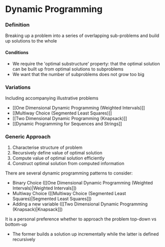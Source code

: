 # Dynamic Programming
### Definition
Breaking up a problem into a series of overlapping sub-problems and build up solutions to the whole
#### Conditions
- We require the 'optimal substructure' property: that the optimal solution can be built up from optimal solutions to subproblems
- We want that the number of subproblems does not grow too big
### Variations
Including accompanying illustrative problems
- [[One Dimensional Dynamic Programming (Weighted Intervals)]]
- [[Multiway Choice (Segmented Least Squares)]]
- [[Two Dimensional Dynamic Programming (Knapsack)]]
- [[Dynamic Programming for Sequences and Strings]]
### Generic Approach
1. Characterise structure of problem
2. Recursively define value of optimal solution
3. Compute value of optimal solution efficiently
4. Construct optimal solution from computed information

There are several dynamic programming patterns to consider:
- Binary Choice ([[One Dimensional Dynamic Programming (Weighted Intervals)|Weighted Intervals]])
- Multiway Choice ([[Multiway Choice (Segmented Least Squares)|Segmented Least Squares]])
- Adding a new variable ([[Two Dimensional Dynamic Programming (Knapsack)|Knapsack]])

It is a personal preference whether to approach the problem top-down vs bottom-up
- The former builds a solution up incrementally while the latter is defined recursively